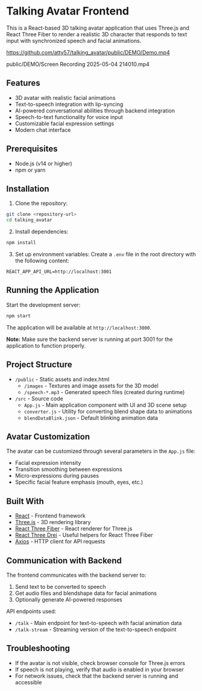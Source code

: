 # Talking Avatar Frontend

This is a React-based 3D talking avatar application that uses Three.js and React Three Fiber to render a realistic 3D character that responds to text input with synchronized speech and facial animations.

https://github.com/atty57/talking_avatar/public/DEMO/Demo.mp4

public/DEMO/Screen Recording 2025-05-04 214010.mp4
## Features

- 3D avatar with realistic facial animations
- Text-to-speech integration with lip-syncing
- AI-powered conversational abilities through backend integration
- Speech-to-text functionality for voice input
- Customizable facial expression settings
- Modern chat interface

## Prerequisites

- Node.js (v14 or higher)
- npm or yarn

## Installation

1. Clone the repository:
```bash
git clone <repository-url>
cd talking_avatar
```

2. Install dependencies:
```bash
npm install
```

3. Set up environment variables:
Create a `.env` file in the root directory with the following content:
```
REACT_APP_API_URL=http://localhost:3001
```

## Running the Application

Start the development server:
```bash
npm start
```

The application will be available at `http://localhost:3000`.

**Note:** Make sure the backend server is running at port 3001 for the application to function properly.

## Project Structure

- `/public` - Static assets and index.html
  - `/images` - Textures and image assets for the 3D model
  - `/speech-*.mp3` - Generated speech files (created during runtime)
- `/src` - Source code
  - `App.js` - Main application component with UI and 3D scene setup
  - `converter.js` - Utility for converting blend shape data to animations
  - `blendDataBlink.json` - Default blinking animation data

## Avatar Customization

The avatar can be customized through several parameters in the `App.js` file:

- Facial expression intensity
- Transition smoothing between expressions
- Micro-expressions during pauses
- Specific facial feature emphasis (mouth, eyes, etc.)

## Built With

- [React](https://reactjs.org/) - Frontend framework
- [Three.js](https://threejs.org/) - 3D rendering library
- [React Three Fiber](https://github.com/pmndrs/react-three-fiber) - React renderer for Three.js
- [React Three Drei](https://github.com/pmndrs/drei) - Useful helpers for React Three Fiber
- [Axios](https://axios-http.com/) - HTTP client for API requests

## Communication with Backend

The frontend communicates with the backend server to:

1. Send text to be converted to speech
2. Get audio files and blendshape data for facial animations
3. Optionally generate AI-powered responses

API endpoints used:
- `/talk` - Main endpoint for text-to-speech with facial animation data
- `/talk-stream` - Streaming version of the text-to-speech endpoint

## Troubleshooting

- If the avatar is not visible, check browser console for Three.js errors
- If speech is not playing, verify that audio is enabled in your browser
- For network issues, check that the backend server is running and accessible

